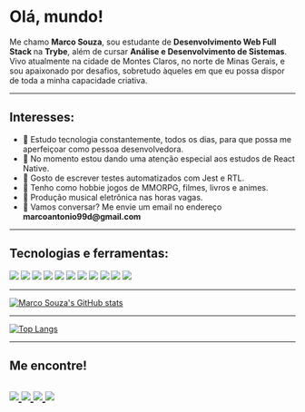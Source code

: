 <h1> Olá, mundo! </h1> 
<p> Me chamo <b> Marco Souza</b>, sou estudante de <b> Desenvolvimento Web Full Stack </b> na <b>Trybe</b>, além de cursar <b>Análise e Desenvolvimento de Sistemas</b>.
Vivo atualmente na cidade de Montes Claros, no norte de Minas Gerais, e sou apaixonado por desafios, sobretudo àqueles em que eu possa dispor de toda a minha capacidade criativa.</p>
<hr />
<h2>Interesses:</h2>
<ul>
  <li>🌱 Estudo tecnologia constantemente, todos os dias, para que possa me aperfeiçoar como pessoa desenvolvedora.</li>
  <li>📱 No momento estou dando uma atenção especial aos estudos de React Native.</li>
  <li>🔌 Gosto de escrever testes automatizados com Jest e RTL.</li>
  <li>👾 Tenho como hobbie jogos de MMORPG, filmes, livros e animes.</li>
  <li>🎹 Produção musical eletrônica nas horas vagas.</li>
  <li>💌 Vamos conversar? Me envie um email no endereço <b>marcoantonio99d@gmail.com</b></li>
</ul>
<hr />
<h2>Tecnologias e ferramentas:</h2>
<div>
  <img src="https://img.shields.io/badge/HTML5-E34F26?style=for-the-badge&logo=html5&logoColor=white"/>
  <img src="https://img.shields.io/badge/CSS3-1572B6?style=for-the-badge&logo=css3&logoColor=white"/>
  <img src="https://img.shields.io/badge/JavaScript-323330?style=for-the-badge&logo=javascript&logoColor=F7DF1E"/>
  <img src="https://img.shields.io/badge/Jest-C21325?style=for-the-badge&logo=jest&logoColor=white"/>
  <img src="https://img.shields.io/badge/React-20232A?style=for-the-badge&logo=react&logoColor=61DAFB"/>
  <img src="https://img.shields.io/badge/React_Router-CA4245?style=for-the-badge&logo=react-router&logoColor=white"/>
  <img src="https://img.shields.io/badge/Redux-593D88?style=for-the-badge&logo=redux&logoColor=white"/>
  <img src="https://img.shields.io/badge/Bootstrap-563D7C?style=for-the-badge&logo=bootstrap&logoColor=white"/>
  <img src="https://img.shields.io/badge/Docker-2CA5E0?style=for-the-badge&logo=docker&logoColor=white"/>
  <img src="https://img.shields.io/badge/MySQL-005C84?style=for-the-badge&logo=mysql&logoColor=white"/>
  <img src="https://img.shields.io/badge/Node.js-339933?style=for-the-badge&logo=nodedotjs&logoColor=white"/>
</div>

<hr />

[![Marco Souza's GitHub stats](https://github-readme-stats.vercel.app/api?username=marcoantoniosz)](https://github.com/marcoantoniosz/github-readme-stats)

<hr />

[![Top Langs](https://github-readme-stats.vercel.app/api/top-langs/?username=marcoantoniosz)](https://github.com/marcoantoniosz/github-readme-stats)

<hr />

<h2>Me encontre!<h2/>
  <a href="https://contate.me/marcoantoniosz" target="_blank">
    <img src="https://img.shields.io/badge/WhatsApp-25D366?style=for-the-badge&logo=whatsapp&logoColor=white"/>
  <a>
    
  <a href="https://www.linkedin.com/in/marcoantoniosz/" target="_blank"> 
    <img src="https://img.shields.io/badge/LinkedIn-0077B5?style=for-the-badge&logo=linkedin&logoColor=white"/>
  <a/>
    
  <a href="https://marcoantoniosz.github.io/" target="_blank"> 
    <img src="https://img.shields.io/badge/GitHub-100000?style=for-the-badge&logo=github&logoColor=white"/>
  <a/>
    
  <a href="https://www.instagram.com/coding_tom/" target="_blank"> 
    <img src="https://img.shields.io/badge/Instagram-E4405F?style=for-the-badge&logo=instagram&logoColor=white"/>
  <a/>
  
